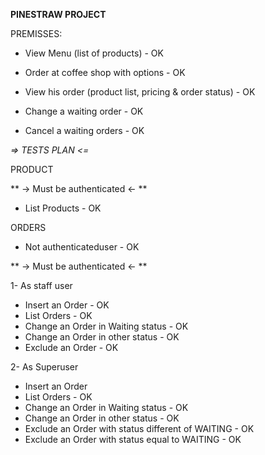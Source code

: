 **PINESTRAW PROJECT**

PREMISSES:

- View Menu (list of products) - OK 

- Order at coffee shop with options - OK 

- View his order (product list, pricing & order status) - OK

- Change a waiting order - OK 

- Cancel a waiting orders - OK 


*=> TESTS PLAN <=*


PRODUCT

** -> Must be authenticated <- **

- List Products - OK


ORDERS

- Not authenticateduser - OK


** -> Must be authenticated <- **

1- As staff user

- Insert an Order - OK
- List Orders - OK
- Change an Order in Waiting status - OK
- Change an Order in other status - OK
- Exclude an Order - OK

2- As Superuser

- Insert an Order
- List Orders - OK
- Change an Order in Waiting status - OK
- Change an Order in other status - OK
- Exclude an Order with status different of WAITING - OK
- Exclude an Order with status equal to WAITING - OK

